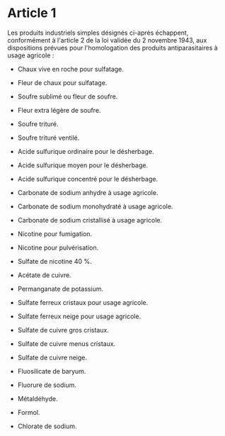 # Article 1

Les produits industriels simples désignés ci-après échappent, conformément à l'article 2 de la loi validée du 2 novembre 1943, aux dispositions prévues pour l'homologation des produits antiparasitaires à usage agricole :

- Chaux vive en roche pour sulfatage.

- Fleur de chaux pour sulfatage.

- Soufre sublimé ou fleur de soufre.

- Fleur extra légère de soufre.

- Soufre trituré.

- Soufre trituré ventilé.

- Acide sulfurique ordinaire pour le désherbage.

- Acide sulfurique moyen pour le désherbage.

- Acide sulfurique concentré pour le désherbage.

- Carbonate de sodium anhydre à usage agricole.

- Carbonate de sodium monohydraté à usage agricole.

- Carbonate de sodium cristallisé à usage agricole.

- Nicotine pour fumigation.

- Nicotine pour pulvérisation.

- Sulfate de nicotine 40 %.

- Acétate de cuivre.

- Permanganate de potassium.

- Sulfate ferreux cristaux pour usage agricole.

- Sulfate ferreux neige pour usage agricole.

- Sulfate de cuivre gros cristaux.

- Sulfate de cuivre menus cristaux.

- Sulfate de cuivre neige.

- Fluosilicate de baryum.

- Fluorure de sodium.

- Métaldéhyde.

- Formol.

- Chlorate de sodium.
